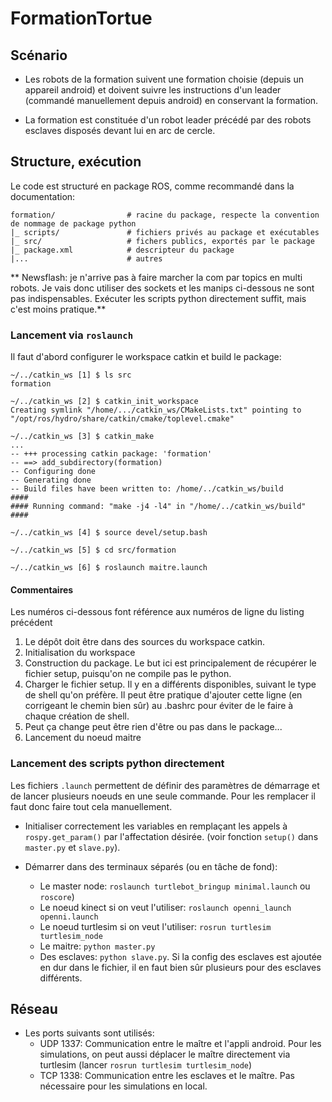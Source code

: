 FormationTortue
===============

## Scénario

- Les robots de la formation suivent une formation choisie (depuis un appareil android) et doivent suivre les instructions d'un leader (commandé manuellement depuis android) en conservant la formation.

- La formation est constituée d'un robot leader précédé par des robots esclaves disposés devant lui en arc de cercle.


## Structure, exécution

Le code est structuré en package ROS, comme recommandé dans la documentation:

```
formation/                # racine du package, respecte la convention de nommage de package python
|_ scripts/               # fichiers privés au package et exécutables
|_ src/                   # fichers publics, exportés par le package
|_ package.xml            # descripteur du package
|...                      # autres
```

** Newsflash: je n'arrive pas à faire marcher la com par topics en multi robots. Je vais donc utiliser des sockets et les manips ci-dessous ne sont pas indispensables. Exécuter les scripts python directement suffit, mais c'est moins pratique.**

### Lancement via `roslaunch`

Il faut d'abord configurer le workspace catkin et build le package:

```
~/../catkin_ws [1] $ ls src
formation

~/../catkin_ws [2] $ catkin_init_workspace
Creating symlink "/home/.../catkin_ws/CMakeLists.txt" pointing to "/opt/ros/hydro/share/catkin/cmake/toplevel.cmake"

~/../catkin_ws [3] $ catkin_make
...
-- +++ processing catkin package: 'formation'
-- ==> add_subdirectory(formation)
-- Configuring done
-- Generating done
-- Build files have been written to: /home/../catkin_ws/build
####
#### Running command: "make -j4 -l4" in "/home/../catkin_ws/build"
####

~/../catkin_ws [4] $ source devel/setup.bash

~/../catkin_ws [5] $ cd src/formation

~/../catkin_ws [6] $ roslaunch maitre.launch

```

#### Commentaires

Les numéros ci-dessous font référence aux numéros de ligne du listing précédent

1. Le dépôt doit être dans des sources du workspace catkin.
2. Initialisation du workspace
3. Construction du package. Le but ici est principalement de récupérer le fichier setup, puisqu'on ne compile pas le python.
4. Charger le fichier setup. Il y en a différents disponibles, suivant le type de shell qu'on préfère. Il peut être pratique d'ajouter cette ligne (en corrigeant le chemin bien sûr) au .bashrc pour éviter de le faire à chaque création de shell.
5. Peut ça change peut être rien d'être ou pas dans le package...
6. Lancement du noeud maitre

### Lancement des scripts python directement

Les fichiers `.launch` permettent de définir des paramètres de démarrage et de lancer plusieurs noeuds en une seule commande. Pour les remplacer il faut donc faire tout cela manuellement.

* Initialiser correctement les variables en remplaçant les appels à `rospy.get_param()` par l'affectation désirée. (voir fonction `setup()` dans `master.py` et `slave.py`).

* Démarrer dans des terminaux séparés (ou en tâche de fond):
	- Le master node: `roslaunch turtlebot_bringup minimal.launch` ou `roscore`)
	- Le noeud kinect si on veut l'utiliser: `roslaunch openni_launch openni.launch`
	- Le noeud turtlesim si on veut l'utiliser: `rosrun turtlesim turtlesim_node`
	- Le maitre: `python master.py`
	- Des esclaves: `python slave.py`. Si la config des esclaves est ajoutée en dur dans le fichier, il en faut bien sûr plusieurs pour des esclaves différents.


## Réseau

* Les ports suivants sont utilisés:
	- UDP 1337: Communication entre le maître et l'appli android. Pour les simulations, on peut aussi déplacer le maître directement via turtlesim (lancer `rosrun turtlesim turtlesim_node`)
	- TCP 1338: Communication entre les esclaves et le maître. Pas nécessaire pour les simulations en local.